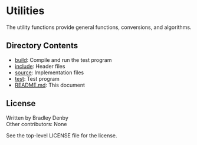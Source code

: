 # Utilities

The utility functions provide general functions, conversions, and algorithms.

## Directory Contents

* [build](build/README.md): Compile and run the test program
* [include](include/utilities.hpp): Header files
* [source](source/utilities.cpp): Implementation files
* [test](test/test-utilities.cpp): Test program
* [README.md](README.md): This document

## License

Written by Bradley Denby  
Other contributors: None

See the top-level LICENSE file for the license.
